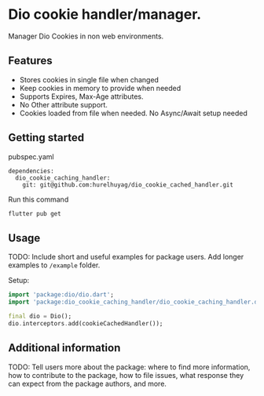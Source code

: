 # Dio cookie handler/manager.

Manager Dio Cookies in non web environments.

## Features

- Stores cookies in single file when changed
- Keep cookies in memory to provide when needed
- Supports Expires, Max-Age attributes.
- No Other attribute support.
- Cookies loaded from file when needed. No Async/Await setup needed

## Getting started

pubspec.yaml
```
dependencies:
  dio_cookie_caching_handler:
    git: git@github.com:hurelhuyag/dio_cookie_cached_handler.git
```

Run this command
```bash
flutter pub get
```

## Usage

TODO: Include short and useful examples for package users. Add longer examples
to `/example` folder.

Setup:
```dart
import 'package:dio/dio.dart';
import 'package:dio_cookie_caching_handler/dio_cookie_caching_handler.dart';

final dio = Dio();
dio.interceptors.add(cookieCachedHandler());
```

## Additional information

TODO: Tell users more about the package: where to find more information, how to
contribute to the package, how to file issues, what response they can expect
from the package authors, and more.
